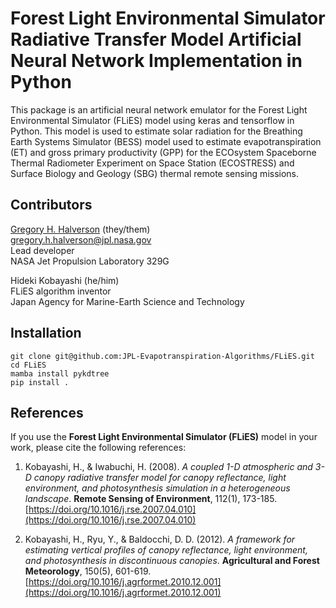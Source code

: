 # Forest Light Environmental Simulator Radiative Transfer Model Artificial Neural Network Implementation in Python

This package is an artificial neural network emulator for the Forest Light Environmental Simulator (FLiES) model using keras and tensorflow in Python. This model is used to estimate solar radiation for the Breathing Earth Systems Simulator (BESS) model used to estimate evapotranspiration (ET) and gross primary productivity (GPP) for the ECOsystem Spaceborne Thermal Radiometer Experiment on Space Station (ECOSTRESS) and Surface Biology and Geology (SBG) thermal remote sensing missions.

## Contributors

[Gregory H. Halverson](https://github.com/gregory-halverson-jpl) (they/them)<br>
[gregory.h.halverson@jpl.nasa.gov](mailto:gregory.h.halverson@jpl.nasa.gov)<br>
Lead developer<br>
NASA Jet Propulsion Laboratory 329G

Hideki Kobayashi (he/him)<br>
FLiES algorithm inventor<br>
Japan Agency for Marine-Earth Science and Technology

## Installation

```
git clone git@github.com:JPL-Evapotranspiration-Algorithms/FLiES.git
cd FLiES
mamba install pykdtree
pip install .
```

## References

If you use the **Forest Light Environmental Simulator (FLiES)** model in your work, please cite the following references:

1. Kobayashi, H., & Iwabuchi, H. (2008). *A coupled 1-D atmospheric and 3-D canopy radiative transfer model for canopy reflectance, light environment, and photosynthesis simulation in a heterogeneous landscape*. **Remote Sensing of Environment**, 112(1), 173-185.  
   [https://doi.org/10.1016/j.rse.2007.04.010](https://doi.org/10.1016/j.rse.2007.04.010)

2. Kobayashi, H., Ryu, Y., & Baldocchi, D. D. (2012). *A framework for estimating vertical profiles of canopy reflectance, light environment, and photosynthesis in discontinuous canopies*. **Agricultural and Forest Meteorology**, 150(5), 601-619.  
   [https://doi.org/10.1016/j.agrformet.2010.12.001](https://doi.org/10.1016/j.agrformet.2010.12.001)
